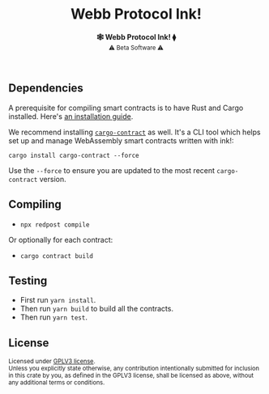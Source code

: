<h1 align="center">Webb Protocol Ink!</h1>

<p align="center">
    <strong>🕸️  Webb Protocol Ink!  ⧫</strong>
    <br />
    <sub> ⚠️ Beta Software ⚠️ </sub>
</p>

<br />

## Dependencies
A prerequisite for compiling smart contracts is to have Rust and Cargo installed. Here's [an installation guide](https://doc.rust-lang.org/cargo/getting-started/installation.html).

We recommend installing [`cargo-contract`](https://github.com/paritytech/cargo-contract) as well.
It's a CLI tool which helps set up and manage WebAssembly smart contracts written with ink!:

```
cargo install cargo-contract --force
```

Use the `--force` to ensure you are updated to the most recent `cargo-contract` version.


## Compiling

- `npx redpost compile`

Or optionally for each contract:

- `cargo contract build`
## Testing 

- First run `yarn install`.
- Then run `yarn build` to build all the contracts.
- Then run `yarn test`.

## License

<sup>
Licensed under <a href="LICENSE">GPLV3 license</a>.
</sup>

<br/>

<sub>
Unless you explicitly state otherwise, any contribution intentionally submitted
for inclusion in this crate by you, as defined in the GPLV3 license, shall
be licensed as above, without any additional terms or conditions.
</sub>

